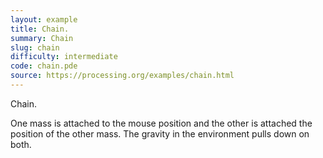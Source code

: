 ```yaml
---
layout: example
title: Chain.
summary: Chain
slug: chain
difficulty: intermediate
code: chain.pde
source: https://processing.org/examples/chain.html
---
```


Chain. 

 One mass is attached to the mouse position and the other is attached the position of the other mass. The gravity in the environment pulls down on both.
